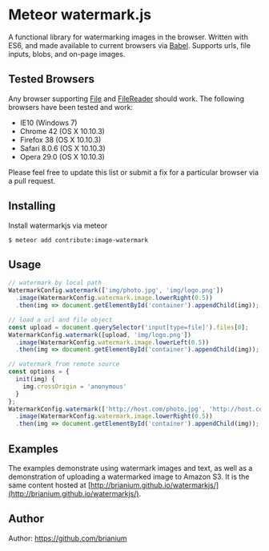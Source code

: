 Meteor watermark.js
===================


A functional library for watermarking images in the browser. Written with ES6, and made available to current browsers via [Babel](https://babeljs.io/). Supports urls, file inputs, blobs, and on-page images.

## Tested Browsers

Any browser supporting [File](https://developer.mozilla.org/en-US/docs/Web/API/File#Browser_compatibility) and [FileReader](https://developer.mozilla.org/en-US/docs/Web/API/FileReader#Browser_compatibility) should work. The following browsers have been
tested and work:

* IE10 (Windows 7)
* Chrome 42 (OS X 10.10.3)
* Firefox 38 (OS X 10.10.3)
* Safari 8.0.6 (OS X 10.10.3)
* Opera 29.0 (OS X 10.10.3)

Please feel free to update this list or submit a fix for a particular browser via a pull request.

## Installing

Install watermarkjs via meteor

```
$ meteor add contribute:image-watermark
```
## Usage
 
```js
// watermark by local path
WatermarkConfig.watermark(['img/photo.jpg', 'img/logo.png'])
  .image(WatermarkConfig.watermark.image.lowerRight(0.5))
  .then(img => document.getElementById('container').appendChild(img));

// load a url and file object
const upload = document.querySelector('input[type=file]').files[0];
WatermarkConfig.watermark([upload, 'img/logo.png'])
  .image(WatermarkConfig.watermark.image.lowerLeft(0.5))
  .then(img => document.getElementById('container').appendChild(img));

// watermark from remote source
const options = {
  init(img) {
    img.crossOrigin = 'anonymous'
  }
};
WatermarkConfig.watermark(['http://host.com/photo.jpg', 'http://host.com/logo.png'], options)
  .image(WatermarkConfig.watermark.image.lowerRight(0.5))
  .then(img => document.getElementById('container').appendChild(img));
```
## Examples
The examples demonstrate using watermark images and text, as well as a demonstration
of uploading a watermarked image to Amazon S3. It is the same content hosted at
[http://brianium.github.io/watermarkjs/](http://brianium.github.io/watermarkjs/).

## Author
Author: https://github.com/brianium